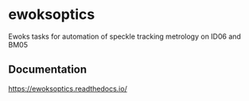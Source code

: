# ewoksoptics

Ewoks tasks for automation of speckle tracking metrology on ID06 and BM05

## Documentation

https://ewoksoptics.readthedocs.io/
